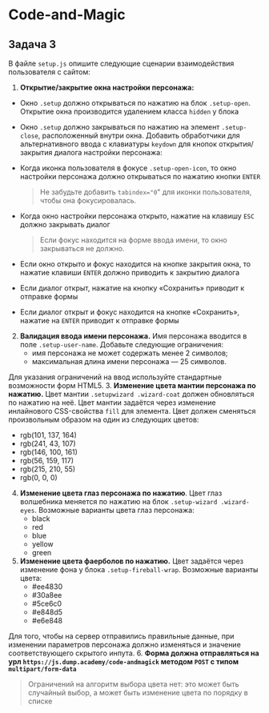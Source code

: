 # Code-and-Magic
## Задача 3
В файле `setup.js` опишите следующие сценарии взаимодействия пользователя с сайтом:
1. **Открытие/закрытие окна настройки персонажа:**
 - Окно `.setup` должно открываться по нажатию на блок `.setup-open`. Открытие окна производится удалением класса `hidden` у блока
 - Окно `.setup` должно закрываться по нажатию на элемент `.setup-close`, расположенный внутри окна.
Добавить обработчики для альтернативного ввода с клавиатуры `keydown` для кнопок открытия/закрытия диалога настройки персонажа:
 - Когда иконка пользователя в фокусе `.setup-open-icon`, то окно настройки персонажа должно открываться по нажатию кнопки `ENTER`
	>Не забудьте добавить `tabindex="0`" для иконки пользователя, чтобы она фокусировалась.

 - Когда окно настройки персонажа открыто, нажатие на клавишу `ESC` должно закрывать диалог
	 >Если фокус находится на форме ввода имени, то окно закрываться не должно.

 - Если окно открыто и фокус находится на кнопке закрытия окна, то нажатие клавиши `ENTER` должно приводить к закрытию диалога
 - Если диалог открыт, нажатие на кнопку «Сохранить» приводит к отправке формы
 - Если диалог открыт и фокус находится на кнопке «Сохранить», нажатие на `ENTER` приводит к отправке формы
2. **Валидация ввода имени персонажа.** Имя персонажа вводится в поле `.setup-user-name`. Добавьте следующие ограничения:
	 - имя персонажа не может содержать менее 2 символов;
	 - максимальная длина имени персонажа — 25 символов.

Для указания ограничений на ввод используйте стандартные возможности форм HTML5.
3. **Изменение цвета мантии персонажа по нажатию.** Цвет мантии `.setupwizard .wizard-coat` должен обновляться по нажатию на неё. Цвет мантии задаётся через изменение инлайнового CSS-свойства `fill` для элемента. Цвет должен сменяться произвольным образом на один из следующих цветов:
 - rgb(101, 137, 164)
 - rgb(241, 43, 107)
 - rgb(146, 100, 161)
 - rgb(56, 159, 117)
 - rgb(215, 210, 55)
 - rgb(0, 0, 0)
4. **Изменение цвета глаз персонажа по нажатию**. Цвет глаз волшебника меняется по нажатию на блок `.setup-wizard .wizard-eyes`. Возможные варианты цвета глаз персонажа:
	 - black
	 - red
	 - blue
	 - yellow
	 - green
5. **Изменение цвета фаерболов по нажатию.** Цвет задаётся через изменение фона у блока `.setup-fireball-wrap`. Возможные варианты цвета:
	 - #ee4830
	 - #30a8ee
	 - #5ce6c0
	 - #e848d5
	 - #e6e848

 Для того, чтобы на сервер отправились правильные данные, при изменении параметров персонажа должно изменяться и значение соответствующего скрытого инпута.
6. **Форма должна отправляться на урл `https://js.dump.academy/code-andmagick` методом `POST` с типом `multipart/form-data`**

>Ограничений на алгоритм выбора цвета нет: это может быть случайный выбор, а может быть изменение цвета по порядку в списке
